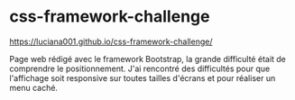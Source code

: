 # css-framework-challenge

https://luciana001.github.io/css-framework-challenge/

Page web rédigé avec le framework Bootstrap, la grande difficulté était de comprendre le positionnement.
J'ai rencontré des difficultés pour que l'affichage soit responsive sur toutes tailles d'écrans et pour réaliser un menu caché.
